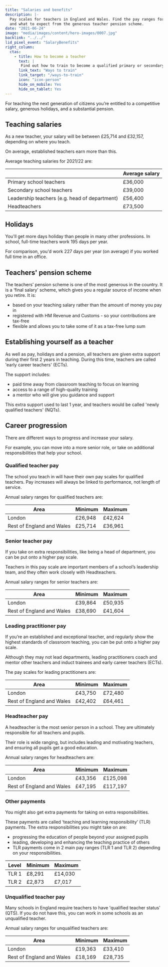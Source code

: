 ```yaml
---
title: "Salaries and benefits"
description: |-
  Pay scales for teachers in England and Wales. Find the pay ranges for different roles, how many days holiday teachers get each year, 
  and what to expect from the generous teacher pension scheme.
date: "2021-06-24"
image: "media/images/content/hero-images/0007.jpg"
backlink: "../../"
lid_pixel_event: "SalaryBenefits"
right_column:
  ctas:
    - title: How to become a teacher
      text: |
       Find out how to train to become a qualified primary or secondary teacher in England.
      link_text: "Ways to train"
      link_target: "/ways-to-train"
      icon: "icon-person"
      hide_on_mobile: Yes
      hide_on_tablet: Yes
---
```


For teaching the next generation of citizens you’re entitled to a competitive salary, generous holidays, and a substantial pension.

## Teaching salaries

As a new teacher, your salary will be between £25,714 and £32,157, depending on where you teach.

On average, established teachers earn more than this.

Average teaching salaries for 2021/22 are:

|                                               | Average salary |
| -------                                       | -----          | 
| Primary school teachers                       |    £36,000     |
| Secondary school teachers                     |    £39,000     |
| Leadership teachers (e.g. head of department) |    £56,400     |
| Headteachers                                  |    £73,500     |

## Holidays

You'll get more days holiday than people in many other professions. In school, full-time teachers work 195 days per year. 

For comparison, you'd work 227 days per year (on average) if you worked full time in an office.

## Teachers' pension scheme

The teachers’ pension scheme is one of the most generous in the country. It is a ‘final salary’ scheme, which gives you a regular source of income when you retire. It is:

* based on your teaching salary rather than the amount of money you pay in
* registered with HM Revenue and Customs - so your contributions are tax-free
* flexible and allows you to take some of it as a tax-free lump sum

## Establishing yourself as a teacher

As well as pay, holidays and a pension, all teachers are given extra support during their first 2 years in teaching. During this time, teachers are called 'early career teachers' (ECTs). 

The support includes:

* paid time away from classroom teaching to focus on learning
* access to a range of high-quality training
* a mentor who will give you guidance and support

This extra support used to last 1 year, and teachers would be called 'newly qualified teachers' (NQTs).

## Career progression

There are different ways to progress and increase your salary.

For example, you can move into a more senior role, or take on additional responsibilities that help your school.

### Qualified teacher pay

The school you teach in will have their own pay scales for qualified teachers. Pay increases will always be linked to performance, not length of service.

Annual salary ranges for qualified teachers are:

| Area                                     | Minimum | Maximum |
| -------                                  | -----   | -----   |
| London                                   | £26,948 | £42,624 |
| Rest of England and Wales                | £25,714 | £36,961 |

### Senior teacher pay

If you take on extra responsibilities, like being a head of department, you can be put onto a higher pay scale.

Teachers in this pay scale are important members of a school’s leadership team, and they often work closely with Headteachers.

Annual salary ranges for senior teachers are:

| Area                          | Minimum | Maximum  |
| -------                       | -----   | -----    |
| London                        | £39,864 | £50,935  |
| Rest of England and Wales     | £38,690 | £41,604  |

### Leading practitioner pay

If you’re an established and exceptional teacher, and regularly show the highest standards of classroom teaching, you can be put onto a higher pay scale.

Although they may not lead departments, leading practitioners coach and mentor other teachers and induct trainees and early career teachers (ECTs).

The pay scales for leading practitioners are:

| Area                          | Minimum | Maximum  |
| -------                       | -----   | -----    |
| London                        | £43,750 | £72,480  |
| Rest of England and Wales     | £42,402 | £64,461  |

### Headteacher pay

A headteacher is the most senior person in a school. They are ultimately responsible for all teachers and pupils. 

Their role is wide ranging, but includes leading and motivating teachers, and ensuring all pupils get a good education.

Annual salary ranges for headteachers are:

| Area                          | Minimum | Maximum   |
| -------                       | -----   | -----     |
| London                        | £43,356 | £125,098  |
| Rest of England and Wales     | £47,195 | £117,197  |

### Other payments

You might also get extra payments for taking on extra responsibilities.

These payments are called ‘teaching and learning responsibility’ (TLR) payments. The extra responsibilities you might take on are:

* progressing the education of people beyond your assigned pupils
* leading, developing and enhancing the teaching practice of others
* TLR payments come in 2 main pay ranges (TLR 1 and TLR 2) depending on your responsibilities.

| Level         | Minimum | Maximum |
| -------       | -----   | -----  |
| TLR 1         | £8,291 | £14,030 |
| TLR 2         | £2,873 | £7,017  |

### Unqualified teacher pay

Many schools in England require teachers to have 'qualified teacher status' (QTS). If you do not have this, you can work
in some schools as an unqualified teacher.

Annual salary ranges for unqualified teachers are:

| Area                          | Minimum | Maximum   |
| -------                       | -----   | -----     |
| London                        | £19,363 | £33,410   |
| Rest of England and Wales     | £18,169 | £28,735   |
